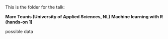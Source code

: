 This is the folder for the talk: 

**Marc Teunis (University of Applied Sciences, NL)
Machine learning with R (hands-on 1)**

possible data

